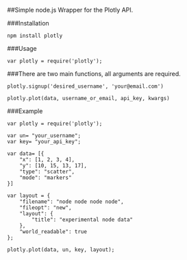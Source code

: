 ##Simple node.js Wrapper for the Plotly API.

###Installation

    npm install plotly

###Usage

    var plotly = require('plotly');

###There are two main functions, all arguments are required.

    plotly.signup('desired_username', 'your@email.com')

    plotly.plot(data, username_or_email, api_key, kwargs)

###Example

    var plotly = require('plotly');

	var un= "your_username";
	var key= "your_api_key";

	var data= [{
    	"x": [1, 2, 3, 4],
    	"y": [10, 15, 13, 17],
    	"type": "scatter",
    	"mode": "markers"
	}]

	var layout = {
		"filename": "node node node node",
		"fileopt": "new",
		"layout": {
			"title": "experimental node data"
		},
		"world_readable": true
	};

	plotly.plot(data, un, key, layout);
